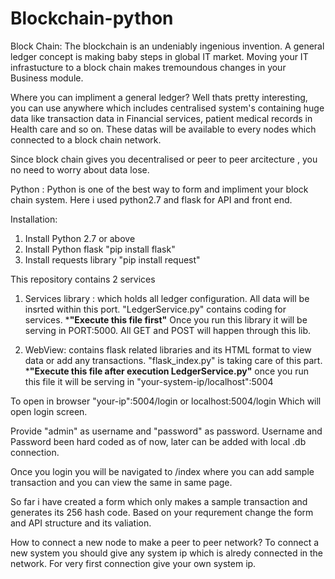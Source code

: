# Blockchain-python

Block Chain: The blockchain is an undeniably ingenious invention.
A general ledger concept is making baby steps in global IT market.
Moving your IT infrastucture to a block chain makes tremoundous changes in your Business module.

Where you can impliment a general ledger?
Well thats pretty interesting, you can use anywhere which includes centralised system's containing huge data like transaction data in Financial 
services, patient medical records in Health care and so on.
These datas will be available to every nodes which connected to a block chain network.

Since block chain gives you decentralised or peer to peer arcitecture , you no need to worry about data lose.

Python : Python is one of the best way to form and impliment your block chain system. 
Here i used python2.7 and flask for API and front end.

Installation:

1. Install Python 2.7 or above 
2. Install Python flask "pip install flask"
3. Install requests library "pip install request"


This repository contains 2 services 

1. Services library : which holds all ledger configuration. All data will be insrted within this port.
 "LedgerService.py" contains coding for services.
	*****"Execute this file first"****
  Once you run this library it will be serving in  PORT:5000.
  All GET and POST will happen through this lib.

2. WebView: contains flask related libraries and its HTML format to view data or add any transactions.
  "flask_index.py" is taking care of this part.
	*****"Execute this file after execution LedgerService.py"**** 
   once you run this file it will be serving in "your-system-ip/localhost":5004

To open in browser  "your-ip":5004/login  or localhost:5004/login
Which will open login screen.

Provide "admin" as username and "password" as password.
Username and Password been hard coded as of now, later can be added with local .db connection.


Once you login you will be navigated to /index where you can add sample transaction and you can view the same in same page.

So far i have created a form which only makes a sample transaction and generates its 256 hash code.
Based on your requrement change the form and API structure and its valiation.


How to connect a new node to make a peer to peer network?
	To connect a new system you should give any system ip which is alredy connected in the network.
For very first connection give your own system ip.









